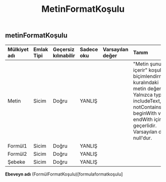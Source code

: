 ﻿---
title: MetinFormatKoşulu
second_title: Aspose.Cells Cloud Documen
type: docs
url: /tr/specification/model/textformatcondition/
description: "Aspose.Cells Bulut modeli spesifikasyonu: TextFormatCondition. Açma, oluşturma, düzenleme, bölme, birleştirme, karşılaştırma ve dönüştürme gibi özelliklerle Excel ve diğer elektronik tablo belgelerini zahmetsizce yönetin"
weight: 50
---
## **metinFormatKoşulu**

 

| Mülkiyet adı| Emlak Tipi| Geçersiz kılınabilir| Sadece oku| Varsayılan değer| Tanım|
|:- |:- |:- |:- |:- |:- |
| Metin| Sicim| Doğru| YANLIŞ|| "Metin şunu içerir" koşullu biçimlendirme kuralındaki metin değeri. Yalnızca type = includeText, notContainsText, beginWith ve endWith için geçerlidir. Varsayılan değer null'dur.|
| Formül1| Sicim| Doğru| YANLIŞ|||
| Formül2| Sicim| Doğru| YANLIŞ|||
| Şebeke| Sicim| Doğru| YANLIŞ|||

**Ebeveyn adı** (FormülFormatKoşulu)[formulaformatkoşulu]